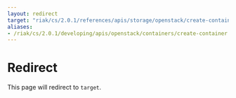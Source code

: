 ```yaml
---
layout: redirect
target: "riak/cs/2.0.1/references/apis/storage/openstack/create-container/"
aliases:
- /riak/cs/2.0.1/developing/apis/openstack/containers/create-container
---
```


# Redirect

This page will redirect to `target`.
